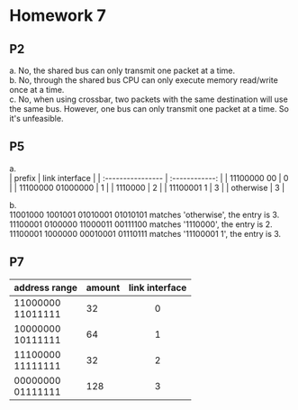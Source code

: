 # Homework 7
## P2
a. No, the shared bus can only transmit one packet at a time.  
b. No, through the shared bus CPU can only execute memory read/write once at a time.  
c. No, when using crossbar, two packets with the same destination will use the same bus. However, one bus can only transmit one packet at a time. So it's unfeasible. 
## P5
a.  
| prefix            | link interface |
| :---------------- | :------------: |
| 11100000 00       |       0        |
| 11100000 01000000 |       1        |
| 1110000           |       2        |
| 11100001 1        |       3        |
| otherwise         |       3        |

b.  
11001000 1001001 01010001 01010101 matches 'otherwise', the entry is 3.  
11100001 0100000 11000011 00111100 matches '1110000', the entry is 2.  
11100001 1000000 00010001 01110111 matches '11100001 1', the entry is 3.  
## P7
| address range        | amount | link interface |
| :------------------- | :----- | :------------: |
| 11000000<br>11011111 | 32     |       0        |
| 10000000<br>10111111 | 64     |       1        |
| 11100000<br>11111111 | 32     |       2        |
| 00000000<br>01111111 | 128    |       3        |
